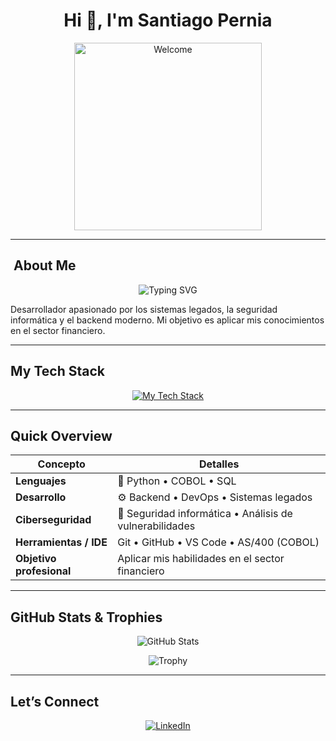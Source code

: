 <h1 align="center">Hi 👋, I'm Santiago Pernia</h1>
<p align="center">
  <img src="https://i.imgur.com/dTYwdG1.gif" alt="Welcome" width="300" />
</p>

---

## ​ About Me
<p align="center">
  <img src="https://readme-typing-svg.herokuapp.com/?lines=Software+Developer+%7C+COBOL,+Python,+SQL+%7C+Cybersecurity+Enthusiast&font=Fira+Code&pause=1000" alt="Typing SVG" />
</p>

Desarrollador apasionado por los sistemas legados, la seguridad informática y el backend moderno. Mi objetivo es aplicar mis conocimientos en el sector financiero.

---

##  My Tech Stack
<p align="center">
  <a href="https://skillicons.dev">
    <img src="https://skillicons.dev/icons?i=python,sql,git,github,html&theme=light&perline=5" alt="My Tech Stack"/>
  </a>
</p>

---

##  Quick Overview

|  Concepto              |  Detalles                                       |
|------------------------|--------------------------------------------------|
| **Lenguajes**          | 🐍 Python • COBOL • SQL                          |
| **Desarrollo**         | ⚙ Backend • DevOps • Sistemas legados           |
| **Ciberseguridad**     | 🔐 Seguridad informática • Análisis de vulnerabilidades |
| **Herramientas / IDE** |  Git • GitHub • VS Code • AS/400 (COBOL)        |
| **Objetivo profesional** |  Aplicar mis habilidades en el sector financiero |

---

##  GitHub Stats & Trophies
<p align="center">
  <img src="https://github-readme-stats.vercel.app/api?username=SantiagoPernia&show_icons=true&hide_border=true" alt="GitHub Stats" />
</p>
<p align="center">
  <img src="https://github-profile-trophy.vercel.app/?username=SantiagoPernia&theme=dark" alt="Trophy" />
</p>

---

##  Let’s Connect
<p align="center">
  <a href="https://www.linkedin.com/in/santiago-pernia/" target="_blank">
    <img alt="LinkedIn" src="https://img.shields.io/badge/LinkedIn-blue?logo=linkedin&style=for-the-badge"/>
  </a>
</p>








